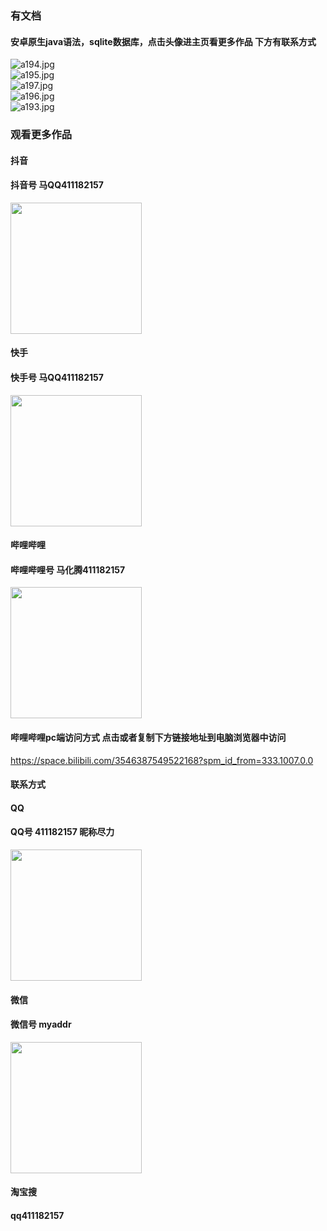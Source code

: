 ### 有文档

#### 安卓原生java语法，sqlite数据库，点击头像进主页看更多作品 下方有联系方式
 <img src='https://img.alicdn.com/imgextra/i1/1658540494/O1CN01CGvLkN1FWIa7vyCpe_!!1658540494.jpg' alt='a194.jpg' /></br> 
 <img src='https://img.alicdn.com/imgextra/i4/1658540494/O1CN01Hl5CLf1FWIa4XRZlj_!!1658540494.jpg' alt='a195.jpg' /></br> 
 <img src='https://img.alicdn.com/imgextra/i1/1658540494/O1CN01FgzGMw1FWIa2DtgwI_!!1658540494.jpg' alt='a197.jpg' /></br> 
 <img src='https://img.alicdn.com/imgextra/i3/1658540494/O1CN01bmNCyP1FWIa9jWGQZ_!!1658540494.jpg' alt='a196.jpg' /></br> 
 <img src='https://img.alicdn.com/imgextra/i3/1658540494/O1CN01WsYUma1FWIa2htzZD_!!1658540494.jpg' alt='a193.jpg' /></br>
### 观看更多作品

#### 抖音
#### 抖音号  马QQ411182157
<img src="https://gitee.com/QQ411182157/mingpian/raw/master/douyin.png" width="210px">

#### 快手
#### 快手号  马QQ411182157

<img src="https://gitee.com/QQ411182157/mingpian/raw/master/kuaishou.jpg" width="210px">

#### 哔哩哔哩
#### 哔哩哔哩号  马化腾411182157

<img src="https://gitee.com/QQ411182157/mingpian/raw/master/bili.png" width="210px">

#### 哔哩哔哩pc端访问方式 点击或者复制下方链接地址到电脑浏览器中访问

https://space.bilibili.com/3546387549522168?spm_id_from=333.1007.0.0


#### 联系方式
#### QQ
#### QQ号 411182157 昵称尽力

<img src="https://gitee.com/QQ411182157/mingpian/raw/master/qq.jpg" width="210px">

#### 微信
#### 微信号 myaddr

<img src="https://gitee.com/QQ411182157/mingpian/raw/master/weixin.png" width="210px">

#### 淘宝搜
#### qq411182157
